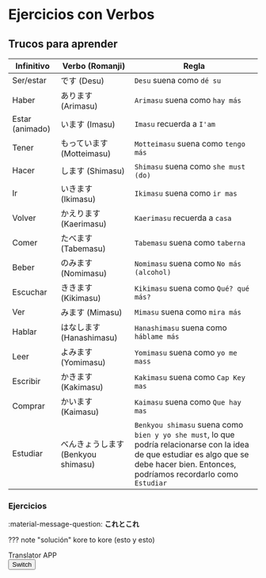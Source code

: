 <link rel="stylesheet" href="../../assets/stylesheets/translator.css">


# Ejercicios con Verbos

## Trucos para aprender

| Infinitivo | Verbo (Romanji) | Regla |
| - | - | - |
| Ser/estar | です (Desu) | `Desu` suena como `dé su` |
| Haber | あります (Arimasu) | `Arimasu` suena como `hay más` |
| Estar (animado) | います (Imasu) | `Imasu` recuerda a `I'am` |
| Tener | もっています (Motteimasu) | `Motteimasu` suena como `tengo más` |
| Hacer | します (Shimasu) | `Shimasu` suena como `she must (do)` |
| Ir | いきます (Ikimasu) | `Ikimasu` suena como `ir mas` |
| Volver | かえります (Kaerimasu) | `Kaerimasu` recuerda a `casa` |
| Comer | たべます (Tabemasu) | `Tabemasu` suena como `taberna` |
| Beber | のみます (Nomimasu) | `Nomimasu` suena como `No más (alcohol)` |
| Escuchar | ききます (Kikimasu) | `Kikimasu` suena como `Qué? qué más?` |
| Ver | みます (Mimasu) | `Mimasu` suena como `mira más` |
| Hablar | はなします (Hanashimasu) | `Hanashimasu` suena como `háblame más` |
| Leer | よみます (Yomimasu) | `Yomimasu` suena como `yo me mass` |
| Escribir | かきます (Kakimasu) | `Kakimasu` suena como `Cap Key mas` |
| Comprar | かいます (Kaimasu) | `Kaimasu` suena como `Que hay mas` |
| Estudiar | べんきょうします (Benkyou shimasu) | `Benkyou shimasu` suena como `bien y yo she must`, lo que podría relacionarse con la idea de que estudiar es algo que se debe hacer bien. Entonces, podríamos recordarlo como `Estudiar` |


### Ejercicios

:material-message-question: **これとこれ**

??? note "solución"
    kore to kore (esto y esto)



<div class="translatorApp">
    <div class="title">Translator APP</div>
    <button class="switch-button" onclick="swapKeysAndValues()">Switch</button>
    <div class="badge badge-light" id="question"></div>
    <div id="options"></div>
</div>

<script src="../../assets/javascripts/translator.js"></script>